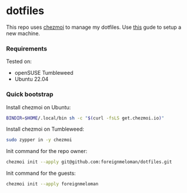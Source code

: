 # dotfiles

This repo uses [chezmoi](https://github.com/twpayne/chezmoi) to manage my dotfiles. Use [this](https://www.chezmoi.io/quick-start/#set-up-a-new-machine-with-a-single-command) gude to setup a new machine.

### Requirements

Tested on:
* openSUSE Tumbleweed
* Ubuntu 22.04

### Quick bootstrap

Install chezmoi on Ubuntu:
```bash
BINDIR=$HOME/.local/bin sh -c "$(curl -fsLS get.chezmoi.io)"
```

Install chezmoi on Tumbleweed:
```bash
sudo zypper in -y chezmoi
```

Init command for the repo owner:

```bash
chezmoi init --apply git@github.com:foreignmeloman/dotfiles.git
```

Init command for the guests:

```bash
chezmoi init --apply foreignmeloman
```
